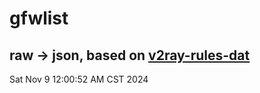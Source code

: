 # gfwlist
## raw -> json, based on [v2ray-rules-dat](https://github.com/Loyalsoldier/v2ray-rules-dat)
Sat Nov  9 12:00:52 AM CST 2024

